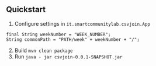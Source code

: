 ## Quickstart

1. Configure settings in `it.smartcommunitylab.csvjoin.App`

```
final String weekNumber = "WEEK_NUMBER";
String commonPath = "PATH/week" + weekNumber + "/";
```
2. Build `mvn clean package`
3. Run `java - jar csvjoin-0.0.1-SNAPSHOT.jar`
